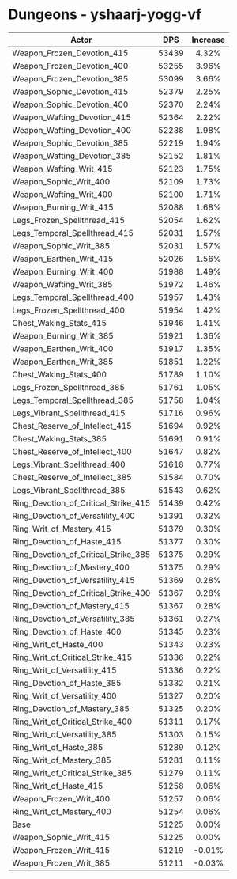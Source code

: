 # Dungeons - yshaarj-yogg-vf
| Actor | DPS | Increase |
|---|:---:|:---:|
|Weapon_Frozen_Devotion_415|53439|4.32%|
|Weapon_Frozen_Devotion_400|53255|3.96%|
|Weapon_Frozen_Devotion_385|53099|3.66%|
|Weapon_Sophic_Devotion_415|52379|2.25%|
|Weapon_Sophic_Devotion_400|52370|2.24%|
|Weapon_Wafting_Devotion_415|52364|2.22%|
|Weapon_Wafting_Devotion_400|52238|1.98%|
|Weapon_Sophic_Devotion_385|52219|1.94%|
|Weapon_Wafting_Devotion_385|52152|1.81%|
|Weapon_Wafting_Writ_415|52123|1.75%|
|Weapon_Sophic_Writ_400|52109|1.73%|
|Weapon_Wafting_Writ_400|52100|1.71%|
|Weapon_Burning_Writ_415|52088|1.68%|
|Legs_Frozen_Spellthread_415|52054|1.62%|
|Legs_Temporal_Spellthread_415|52031|1.57%|
|Weapon_Sophic_Writ_385|52031|1.57%|
|Weapon_Earthen_Writ_415|52026|1.56%|
|Weapon_Burning_Writ_400|51988|1.49%|
|Weapon_Wafting_Writ_385|51972|1.46%|
|Legs_Temporal_Spellthread_400|51957|1.43%|
|Legs_Frozen_Spellthread_400|51954|1.42%|
|Chest_Waking_Stats_415|51946|1.41%|
|Weapon_Burning_Writ_385|51921|1.36%|
|Weapon_Earthen_Writ_400|51917|1.35%|
|Weapon_Earthen_Writ_385|51851|1.22%|
|Chest_Waking_Stats_400|51789|1.10%|
|Legs_Frozen_Spellthread_385|51761|1.05%|
|Legs_Temporal_Spellthread_385|51758|1.04%|
|Legs_Vibrant_Spellthread_415|51716|0.96%|
|Chest_Reserve_of_Intellect_415|51694|0.92%|
|Chest_Waking_Stats_385|51691|0.91%|
|Chest_Reserve_of_Intellect_400|51647|0.82%|
|Legs_Vibrant_Spellthread_400|51618|0.77%|
|Chest_Reserve_of_Intellect_385|51584|0.70%|
|Legs_Vibrant_Spellthread_385|51543|0.62%|
|Ring_Devotion_of_Critical_Strike_415|51439|0.42%|
|Ring_Devotion_of_Versatility_400|51391|0.32%|
|Ring_Writ_of_Mastery_415|51379|0.30%|
|Ring_Devotion_of_Haste_415|51377|0.30%|
|Ring_Devotion_of_Critical_Strike_385|51375|0.29%|
|Ring_Devotion_of_Mastery_400|51375|0.29%|
|Ring_Devotion_of_Versatility_415|51369|0.28%|
|Ring_Devotion_of_Critical_Strike_400|51367|0.28%|
|Ring_Devotion_of_Mastery_415|51367|0.28%|
|Ring_Devotion_of_Versatility_385|51361|0.27%|
|Ring_Devotion_of_Haste_400|51345|0.23%|
|Ring_Writ_of_Haste_400|51343|0.23%|
|Ring_Writ_of_Critical_Strike_415|51336|0.22%|
|Ring_Writ_of_Versatility_415|51336|0.22%|
|Ring_Devotion_of_Haste_385|51332|0.21%|
|Ring_Writ_of_Versatility_400|51327|0.20%|
|Ring_Devotion_of_Mastery_385|51325|0.20%|
|Ring_Writ_of_Critical_Strike_400|51311|0.17%|
|Ring_Writ_of_Versatility_385|51303|0.15%|
|Ring_Writ_of_Haste_385|51289|0.12%|
|Ring_Writ_of_Mastery_385|51281|0.11%|
|Ring_Writ_of_Critical_Strike_385|51279|0.11%|
|Ring_Writ_of_Haste_415|51258|0.06%|
|Weapon_Frozen_Writ_400|51257|0.06%|
|Ring_Writ_of_Mastery_400|51254|0.06%|
|Base|51225|0.00%|
|Weapon_Sophic_Writ_415|51225|0.00%|
|Weapon_Frozen_Writ_415|51219|-0.01%|
|Weapon_Frozen_Writ_385|51211|-0.03%|
